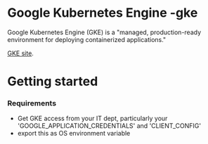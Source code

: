 # Google Kubernetes Engine -gke
Google Kubernetes Engine (GKE) is a "managed, production-ready environment for deploying containerized applications."

[GKE site](https://cloud.google.com/kubernetes-engine/).

# Getting started

### Requirements

- Get GKE access from your IT dept, particularly your 'GOOGLE_APPLICATION_CREDENTIALS' and 'CLIENT_CONFIG'
- export this as OS environment variable